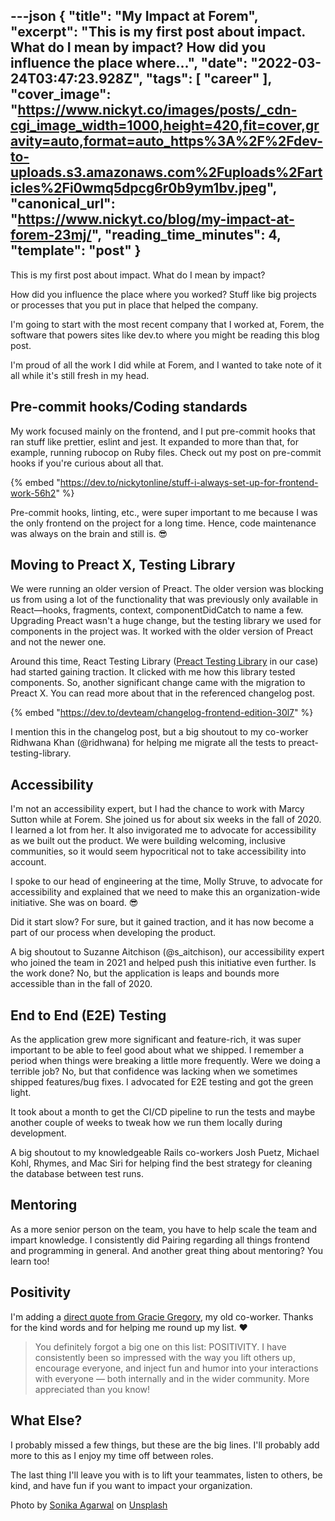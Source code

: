 ---json
{
  "title": "My Impact at Forem",
  "excerpt": "This is my first post about impact. What do I mean by impact?  How did you influence the place where...",
  "date": "2022-03-24T03:47:23.928Z",
  "tags": [
    "career"
  ],
  "cover_image": "https://www.nickyt.co/images/posts/_cdn-cgi_image_width=1000,height=420,fit=cover,gravity=auto,format=auto_https%3A%2F%2Fdev-to-uploads.s3.amazonaws.com%2Fuploads%2Farticles%2Fi0wmq5dpcg6r0b9ym1bv.jpeg",
  "canonical_url": "https://www.nickyt.co/blog/my-impact-at-forem-23mj/",
  "reading_time_minutes": 4,
  "template": "post"
}
---

This is my first post about impact. What do I mean by impact?

How did you influence the place where you worked? Stuff like big projects or processes that you put in place that helped the company.

I'm going to start with the most recent company that I worked at, Forem, the software that powers sites like dev.to where you might be reading this blog post.

I'm proud of all the work I did while at Forem, and I wanted to take note of it all while it's still fresh in my head.

## Pre-commit hooks/Coding standards

My work focused mainly on the frontend, and I put pre-commit hooks that ran stuff like prettier, eslint and jest. It expanded to more than that, for example, running rubocop on Ruby files. Check out my post on pre-commit hooks if you're curious about all that.

{% embed "https://dev.to/nickytonline/stuff-i-always-set-up-for-frontend-work-56h2" %}

Pre-commit hooks, linting, etc., were super important to me because I was the only frontend on the project for a long time. Hence, code maintenance was always on the brain and still is. 😎

## Moving to Preact X, Testing Library

We were running an older version of Preact. The older version was blocking us from using a lot of the functionality that was previously only available in React—hooks, fragments, context, componentDidCatch to name a few. Upgrading Preact wasn't a huge change, but the testing library we used for components in the project was. It worked with the older version of Preact and not the newer one.

Around this time, React Testing Library ([Preact Testing Library](https://preactjs.com/guide/v10/preact-testing-library/) in our case) had started gaining traction. It clicked with me how this library tested components. So, another significant change came with the migration to Preact X. You can read more about that in the referenced changelog post.

{% embed "https://dev.to/devteam/changelog-frontend-edition-30l7" %}

I mention this in the changelog post, but a big shoutout to my co-worker Ridhwana Khan (@ridhwana) for helping me migrate all the tests to preact-testing-library.

## Accessibility

I'm not an accessibility expert, but I had the chance to work with Marcy Sutton while at Forem. She joined us for about six weeks in the fall of 2020. I learned a lot from her. It also invigorated me to advocate for accessibility as we built out the product. We were building welcoming, inclusive communities, so it would seem hypocritical not to take accessibility into account.

I spoke to our head of engineering at the time, Molly Struve, to advocate for accessibility and explained that we need to make this an organization-wide initiative. She was on board. 😎

Did it start slow? For sure, but it gained traction, and it has now become a part of our process when developing the product.

A big shoutout to Suzanne Aitchison (@s_aitchison), our accessibility expert who joined the team in 2021 and helped push this initiative even further. Is the work done? No, but the application is leaps and bounds more accessible than in the fall of 2020.

## End to End (E2E) Testing

As the application grew more significant and feature-rich, it was super important to be able to feel good about what we shipped. I remember a period when things were breaking a little more frequently. Were we doing a terrible job? No, but that confidence was lacking when we sometimes shipped features/bug fixes. I advocated for E2E testing and got the green light.

It took about a month to get the CI/CD pipeline to run the tests and maybe another couple of weeks to tweak how we run them locally during development.

A big shoutout to my knowledgeable Rails co-workers Josh Puetz, Michael Kohl, Rhymes, and Mac Siri for helping find the best strategy for cleaning the database between test runs.

## Mentoring

As a more senior person on the team, you have to help scale the team and impart knowledge. I consistently did Pairing regarding all things frontend and programming in general. And another great thing about mentoring? You learn too!

## Positivity

I'm adding a [direct quote from Gracie Gregory](https://dev.to/graciegregory/comment/1n5ec), my old co-worker. Thanks for the kind words and for helping me round up my list. ♥️

> You definitely forgot a big one on this list: POSITIVITY. I have consistently been so impressed with the way you lift others up, encourage everyone, and inject fun and humor into your interactions with everyone — both internally and in the wider community. More appreciated than you know!

## What Else?

I probably missed a few things, but these are the big lines. I'll probably add more to this as I enjoy my time off between roles.

The last thing I'll leave you with is to lift your teammates, listen to others, be kind, and have fun if you want to impact your organization.

Photo by <a href="https://unsplash.com/@sonika_agarwal?utm_source=unsplash&utm_medium=referral&utm_content=creditCopyText">Sonika Agarwal</a> on <a href="https://unsplash.com/s/photos/impact?utm_source=unsplash&utm_medium=referral&utm_content=creditCopyText">Unsplash</a>
